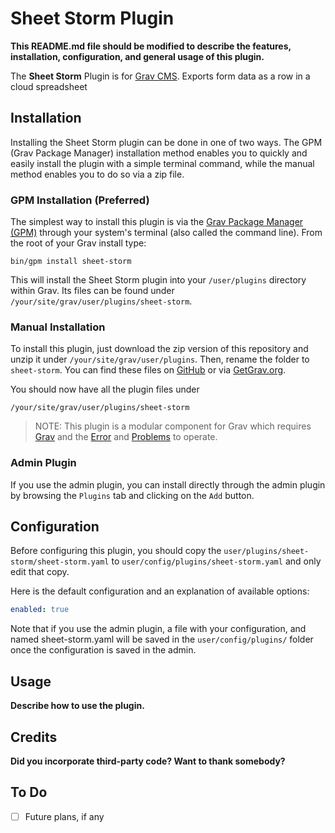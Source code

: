 # Sheet Storm Plugin

**This README.md file should be modified to describe the features, installation, configuration, and general usage of this plugin.**

The **Sheet Storm** Plugin is for [Grav CMS](http://github.com/getgrav/grav). Exports form data as a row in a cloud spreadsheet

## Installation

Installing the Sheet Storm plugin can be done in one of two ways. The GPM (Grav Package Manager) installation method enables you to quickly and easily install the plugin with a simple terminal command, while the manual method enables you to do so via a zip file.

### GPM Installation (Preferred)

The simplest way to install this plugin is via the [Grav Package Manager (GPM)](http://learn.getgrav.org/advanced/grav-gpm) through your system's terminal (also called the command line).  From the root of your Grav install type:

    bin/gpm install sheet-storm

This will install the Sheet Storm plugin into your `/user/plugins` directory within Grav. Its files can be found under `/your/site/grav/user/plugins/sheet-storm`.

### Manual Installation

To install this plugin, just download the zip version of this repository and unzip it under `/your/site/grav/user/plugins`. Then, rename the folder to `sheet-storm`. You can find these files on [GitHub](https://github.com/hughbris/grav-plugin-sheet-storm) or via [GetGrav.org](http://getgrav.org/downloads/plugins#extras).

You should now have all the plugin files under

    /your/site/grav/user/plugins/sheet-storm
	
> NOTE: This plugin is a modular component for Grav which requires [Grav](http://github.com/getgrav/grav) and the [Error](https://github.com/getgrav/grav-plugin-error) and [Problems](https://github.com/getgrav/grav-plugin-problems) to operate.

### Admin Plugin

If you use the admin plugin, you can install directly through the admin plugin by browsing the `Plugins` tab and clicking on the `Add` button.

## Configuration

Before configuring this plugin, you should copy the `user/plugins/sheet-storm/sheet-storm.yaml` to `user/config/plugins/sheet-storm.yaml` and only edit that copy.

Here is the default configuration and an explanation of available options:

```yaml
enabled: true
```

Note that if you use the admin plugin, a file with your configuration, and named sheet-storm.yaml will be saved in the `user/config/plugins/` folder once the configuration is saved in the admin.

## Usage

**Describe how to use the plugin.**

## Credits

**Did you incorporate third-party code? Want to thank somebody?**

## To Do

- [ ] Future plans, if any

